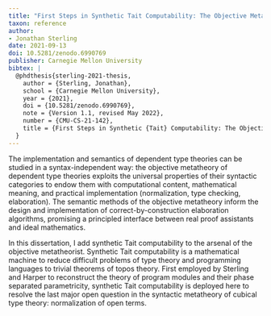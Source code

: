 ```yaml
---
title: "First Steps in Synthetic Tait Computability: The Objective Metatheory of Cubical Type Theory"
taxon: reference
author:
- Jonathan Sterling
date: 2021-09-13
doi: 10.5281/zenodo.6990769
publisher: Carnegie Mellon University
bibtex: | 
  @phdthesis{sterling-2021-thesis,
    author = {Sterling, Jonathan},
    school = {Carnegie Mellon University},
    year = {2021},
    doi = {10.5281/zenodo.6990769},
    note = {Version 1.1, revised May 2022},
    number = {CMU-CS-21-142},
    title = {First Steps in Synthetic {Tait} Computability: The Objective Metatheory of Cubical Type Theory},
  }
---
```


The implementation and semantics of dependent type theories can be studied in a syntax-independent way: the objective metatheory of dependent type theories exploits the universal properties of their syntactic categories to endow them with computational content, mathematical meaning, and practical implementation (normalization, type checking, elaboration). The semantic methods of the objective metatheory inform the design and implementation of correct-by-construction elaboration algorithms, promising a principled interface between real proof assistants and ideal mathematics.

In this dissertation, I add synthetic Tait computability to the arsenal of the objective metatheorist. Synthetic Tait computability is a mathematical machine to reduce difficult problems of type theory and programming languages to trivial theorems of topos theory. First employed by Sterling and Harper to reconstruct the theory of program modules and their phase separated parametricity, synthetic Tait computability is deployed here to resolve the last major open question in the syntactic metatheory of cubical type theory: normalization of open terms.
